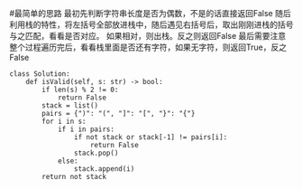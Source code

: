 #最简单的思路
最初先判断字符串长度是否为偶数，不是的话直接返回False
随后利用栈的特性，将左括号全部放进栈中，随后遇见右括号后，取出刚刚进栈的括号与之匹配，看看是否对应。
如果相对，则出栈。反之则返回False
最后需要注意整个过程遍历完后，看看栈里面是否还有字符，如果无字符，则返回True，反之False

```shell
class Solution:
    def isValid(self, s: str) -> bool:
        if len(s) % 2 != 0:
            return False
        stack = list()
        pairs = {")": "(", "]": "[", "}": "{"}
        for i in s:
            if i in pairs:
                if not stack or stack[-1] != pairs[i]:
                    return False
                stack.pop()
            else:
                stack.append(i)
        return not stack
```
